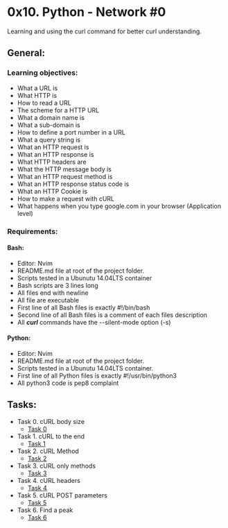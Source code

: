 # 0x10. Python - Network #0

Learning and using the curl command for better curl understanding.

## General:
### Learning objectives:
- What a URL is
- What HTTP is
- How to read a URL
- The scheme for a HTTP URL
- What a domain name is
- What a sub-domain is
- How to define a port number in a URL
- What a query string is
- What an HTTP request is
- What an HTTP response is
- What HTTP headers are
- What the HTTP message body is
- What an HTTP request method is
- What an HTTP response status code is
- What an HTTP Cookie is
- How to make a request with cURL
- What happens when you type google.com in your browser (Application level)
### Requirements:
#### Bash:
- Editor: Nvim
- README.md file at root of the project folder.
- Scripts tested in a Ubunutu 14.04LTS container
- Bash scripts are 3 lines long
- All files end with newline
- All file are executable
- First line of all Bash files is exactly #!/bin/bash
- Second line of all Bash files is a comment of each files description
- All ___curl___ commands have the --silent-mode option (-s)
#### Python:
- Editor: Nvim
- README.md file at root of the project folder.
- Scripts tested in a Ubunutu 14.04LTS container.
- First line of all Python files is exactly #!/usr/bin/python3
- All python3 code is pep8 complaint

## Tasks:
 - Task 0. cURL body size
   - [Task 0]()
 - Task 1. cURL to the end
   - [Task 1]()
 - Task 2. cURL Method
   - [Task 2]()
 - Task 3. cURL only methods 
   - [Task 3]()
 - Task 4. cURL headers
   - [Task 4]()
 - Task 5. cURL POST parameters 
   - [Task 5]()
 - Task 6. Find a peak 
   - [Task 6]()
